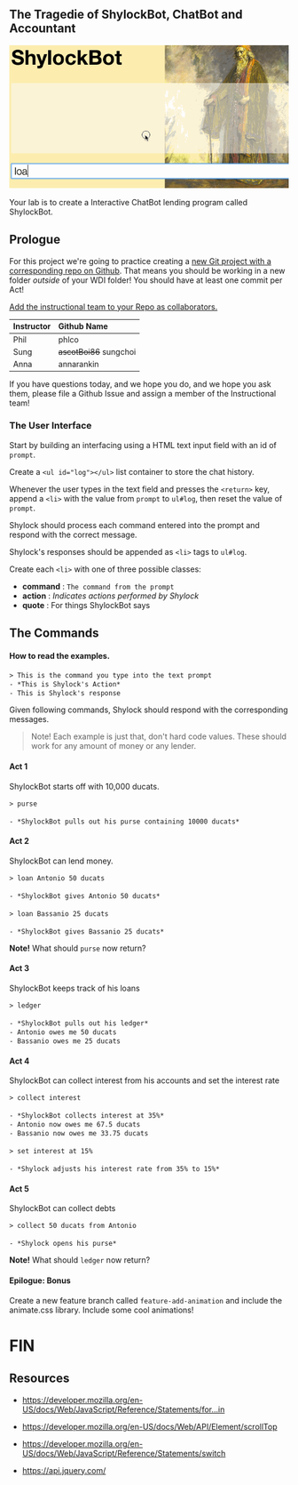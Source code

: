 ## The Tragedie of ShylockBot, ChatBot and Accountant

![:image](shylock.gif)

Your lab is to create a Interactive ChatBot lending program called ShylockBot.

## Prologue

For this project we're going to practice creating a [new Git project with a corresponding repo on Github](https://help.github.com/articles/create-a-repo/). That means you should be working in a new folder *outside* of your WDI folder!
You should have at least one commit per Act!

[Add the instructional team to your Repo as collaborators.](https://help.github.com/articles/adding-collaborators-to-a-personal-repository/)

Instructor | Github Name
:--   | :--
Phil | phlco
Sung | ~~ascotBoi86~~ sungchoi
Anna | annarankin

If you have questions today, and we hope you do, and we hope you ask them, please file a Github Issue and assign a member of the Instructional team!

### The User Interface

Start by building an interfacing using a HTML text input field with an id of `prompt`.

Create a `<ul id="log"></ul>` list container to store the chat history.

Whenever the user types in the text field and presses the `<return>` key, append a `<li>`
with the value from `prompt` to `ul#log`, then reset the value of `prompt`.

Shylock should process each command entered into the prompt and respond with the correct message.

Shylock's responses should be appended as `<li>` tags to `ul#log`.

Create each `<li>` with one of three possible classes:

- **command**  :  `The command from the prompt`
- **action**   :  *Indicates actions performed by Shylock*
- **quote**    :  For things ShylockBot says


## The Commands

#### How to read the examples.

```
> This is the command you type into the text prompt
- *This is Shylock's Action*
- This is Shylock's response
```

Given following commands, Shylock should respond with the corresponding messages.

> Note! Each example is just that, don't hard code values. These should work for any amount of money or any lender.

#### Act 1

ShylockBot starts off with 10,000 ducats.

```
> purse

- *ShylockBot pulls out his purse containing 10000 ducats*
```

#### Act 2

ShylockBot can lend money.

```
> loan Antonio 50 ducats

- *ShylockBot gives Antonio 50 ducats*

> loan Bassanio 25 ducats

- *ShylockBot gives Bassanio 25 ducats*
```

**Note!** What should `purse` now return?

#### Act 3

ShylockBot keeps track of his loans

```
> ledger

- *ShylockBot pulls out his ledger*
- Antonio owes me 50 ducats
- Bassanio owes me 25 ducats
```

#### Act 4

ShylockBot can collect interest from his accounts and set the interest rate

```
> collect interest

- *ShylockBot collects interest at 35%*
- Antonio now owes me 67.5 ducats
- Bassanio now owes me 33.75 ducats

> set interest at 15%

- *Shylock adjusts his interest rate from 35% to 15%*
```

#### Act 5

ShylockBot can collect debts

```
> collect 50 ducats from Antonio

- *Shylock opens his purse*
```

**Note!** What should `ledger` now return?

#### Epilogue: Bonus

Create a new feature branch called `feature-add-animation` and include the animate.css library.
Include some cool animations!

# FIN

## Resources

- https://developer.mozilla.org/en-US/docs/Web/JavaScript/Reference/Statements/for...in

- https://developer.mozilla.org/en-US/docs/Web/API/Element/scrollTop

- https://developer.mozilla.org/en-US/docs/Web/JavaScript/Reference/Statements/switch

- https://api.jquery.com/

